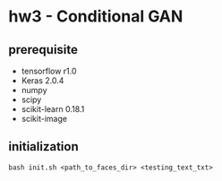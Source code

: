 # hw3 - Conditional GAN

## prerequisite
* tensorflow r1.0
* Keras 2.0.4
* numpy
* scipy
* scikit-learn 0.18.1
* scikit-image


## initialization
`bash init.sh <path_to_faces_dir> <testing_text_txt>`
